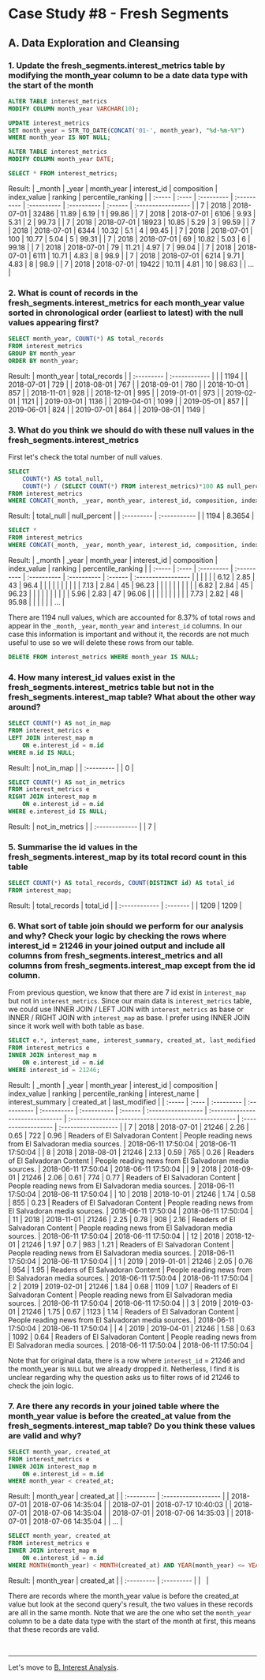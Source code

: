 # Case Study #8 - Fresh Segments

## A. Data Exploration and Cleansing

### 1. Update the fresh_segments.interest_metrics table by modifying the month_year column to be a date data type with the start of the month
``` sql
ALTER TABLE interest_metrics
MODIFY COLUMN month_year VARCHAR(10);

UPDATE interest_metrics
SET month_year = STR_TO_DATE(CONCAT('01-', month_year), "%d-%m-%Y")
WHERE month_year IS NOT NULL;

ALTER TABLE interest_metrics
MODIFY COLUMN month_year DATE;

SELECT * FROM interest_metrics;
```
Result:
| _month | _year | month_year | interest_id | composition | index_value | ranking | percentile_ranking |
| :----- | :---- | :--------- | :---------- | :---------- | :---------- | :------ | :----------------- |
| 7      | 2018  | 2018-07-01 | 32486       | 11.89       | 6.19        | 1       | 99.86              |
| 7      | 2018  | 2018-07-01 | 6106        | 9.93        | 5.31        | 2       | 99.73              |
| 7      | 2018  | 2018-07-01 | 18923       | 10.85       | 5.29        | 3       | 99.59              |
| 7      | 2018  | 2018-07-01 | 6344        | 10.32       | 5.1         | 4       | 99.45              |
| 7      | 2018  | 2018-07-01 | 100         | 10.77       | 5.04        | 5       | 99.31              |
| 7      | 2018  | 2018-07-01 | 69          | 10.82       | 5.03        | 6       | 99.18              |
| 7      | 2018  | 2018-07-01 | 79          | 11.21       | 4.97        | 7       | 99.04              |
| 7      | 2018  | 2018-07-01 | 6111        | 10.71       | 4.83        | 8       | 98.9               |
| 7      | 2018  | 2018-07-01 | 6214        | 9.71        | 4.83        | 8       | 98.9               |
| 7      | 2018  | 2018-07-01 | 19422       | 10.11       | 4.81        | 10      | 98.63              |
| ...    |

### 2. What is count of records in the fresh_segments.interest_metrics for each month_year value sorted in chronological order (earliest to latest) with the null values appearing first?
``` sql
SELECT month_year, COUNT(*) AS total_records
FROM interest_metrics
GROUP BY month_year
ORDER BY month_year;
```
Result:
| month_year | total_records |
| :--------- | :------------ |
|            | 1194          |
| 2018-07-01 | 729           |
| 2018-08-01 | 767           |
| 2018-09-01 | 780           |
| 2018-10-01 | 857           |
| 2018-11-01 | 928           |
| 2018-12-01 | 995           |
| 2019-01-01 | 973           |
| 2019-02-01 | 1121          |
| 2019-03-01 | 1136          |
| 2019-04-01 | 1099          |
| 2019-05-01 | 857           |
| 2019-06-01 | 824           |
| 2019-07-01 | 864           |
| 2019-08-01 | 1149          |

### 3. What do you think we should do with these null values in the fresh_segments.interest_metrics
First let's check the total number of null values.
``` sql
SELECT 
	COUNT(*) AS total_null,
    COUNT(*) / (SELECT COUNT(*) FROM interest_metrics)*100 AS null_percent
FROM interest_metrics
WHERE CONCAT(_month, _year, month_year, interest_id, composition, index_value) IS NULL;
```
Result:
| total_null | null_percent |
| :--------- | :----------- |
| 1194       | 8.3654       |

```sql
SELECT *
FROM interest_metrics
WHERE CONCAT(_month, _year, month_year, interest_id, composition, index_value) IS NULL;
```
Result:
| _month | _year | month_year | interest_id | composition | index_value | ranking | percentile_ranking |
| :----- | :---- | :--------- | :---------- | :---------- | :---------- | :------ | :----------------- |
|        |       |            |             | 6.12        | 2.85        | 43      | 96.4               |  |  |  |  |
|        |       |            |             | 7.13        | 2.84        | 45      | 96.23              |  |  |  |  |
|        |       |            |             | 6.82        | 2.84        | 45      | 96.23              |  |  |  |  |
|        |       |            |             | 5.96        | 2.83        | 47      | 96.06              |  |  |  |  |
|        |       |            |             | 7.73        | 2.82        | 48      | 95.98              |  |  |  |  |
| ...    |

There are 1194 null values, which are accounted for 8.37% of total rows and appear in the `_month`, `_year`, `month_year` and `interest_id` columns. In our case this information is important and without it, the records are not much useful to use so we will delete these rows from our table.

```sql
DELETE FROM interest_metrics WHERE month_year IS NULL;
```

### 4. How many interest_id values exist in the fresh_segments.interest_metrics table but not in the fresh_segments.interest_map table? What about the other way around?
``` sql
SELECT COUNT(*) AS not_in_map
FROM interest_metrics e
LEFT JOIN interest_map m
	ON e.interest_id = m.id
WHERE m.id IS NULL;
```
Result:
| not_in_map |
| :--------- |
| 0          |

```sql
SELECT COUNT(*) AS not_in_metrics
FROM interest_metrics e
RIGHT JOIN interest_map m
	ON e.interest_id = m.id
WHERE e.interest_id IS NULL;
```
Result:
| not_in_metrics |
| :------------- |
| 7              |

### 5. Summarise the id values in the fresh_segments.interest_map by its total record count in this table
``` sql
SELECT COUNT(*) AS total_records, COUNT(DISTINCT id) AS total_id
FROM interest_map;
```
Result:
| total_records | total_id |
| :------------ | :------- |
| 1209          | 1209     |

### 6. What sort of table join should we perform for our analysis and why? Check your logic by checking the rows where interest_id = 21246 in your joined output and include all columns from fresh_segments.interest_metrics and all columns from fresh_segments.interest_map except from the id column.
From previous question, we know that there are 7 id exist in `interest_map` but not in `interest_metrics`. Since our main data is `interest_metrics` table, we could use INNER JOIN / LEFT JOIN with `interest_metrics` as base or INNER  / RIGHT JOIN with `interest_map` as base. I prefer using INNER JOIN since it work well with both table as base.

``` sql
SELECT e.*, interest_name, interest_summary, created_at, last_modified
FROM interest_metrics e
INNER JOIN interest_map m
	ON e.interest_id = m.id
WHERE interest_id = 21246;
```
Result:
| _month | _year | month_year | interest_id | composition | index_value | ranking | percentile_ranking | interest_name                    | interest_summary                                      | created_at          | last_modified       |
| :----- | :---- | :--------- | :---------- | :---------- | :---------- | :------ | :----------------- | :------------------------------- | :---------------------------------------------------- | :------------------ | :------------------ |
| 7      | 2018  | 2018-07-01 | 21246       | 2.26        | 0.65        | 722     | 0.96               | Readers of El Salvadoran Content | People reading news from El Salvadoran media sources. | 2018-06-11 17:50:04 | 2018-06-11 17:50:04 |
| 8      | 2018  | 2018-08-01 | 21246       | 2.13        | 0.59        | 765     | 0.26               | Readers of El Salvadoran Content | People reading news from El Salvadoran media sources. | 2018-06-11 17:50:04 | 2018-06-11 17:50:04 |
| 9      | 2018  | 2018-09-01 | 21246       | 2.06        | 0.61        | 774     | 0.77               | Readers of El Salvadoran Content | People reading news from El Salvadoran media sources. | 2018-06-11 17:50:04 | 2018-06-11 17:50:04 |
| 10     | 2018  | 2018-10-01 | 21246       | 1.74        | 0.58        | 855     | 0.23               | Readers of El Salvadoran Content | People reading news from El Salvadoran media sources. | 2018-06-11 17:50:04 | 2018-06-11 17:50:04 |
| 11     | 2018  | 2018-11-01 | 21246       | 2.25        | 0.78        | 908     | 2.16               | Readers of El Salvadoran Content | People reading news from El Salvadoran media sources. | 2018-06-11 17:50:04 | 2018-06-11 17:50:04 |
| 12     | 2018  | 2018-12-01 | 21246       | 1.97        | 0.7         | 983     | 1.21               | Readers of El Salvadoran Content | People reading news from El Salvadoran media sources. | 2018-06-11 17:50:04 | 2018-06-11 17:50:04 |
| 1      | 2019  | 2019-01-01 | 21246       | 2.05        | 0.76        | 954     | 1.95               | Readers of El Salvadoran Content | People reading news from El Salvadoran media sources. | 2018-06-11 17:50:04 | 2018-06-11 17:50:04 |
| 2      | 2019  | 2019-02-01 | 21246       | 1.84        | 0.68        | 1109    | 1.07               | Readers of El Salvadoran Content | People reading news from El Salvadoran media sources. | 2018-06-11 17:50:04 | 2018-06-11 17:50:04 |
| 3      | 2019  | 2019-03-01 | 21246       | 1.75        | 0.67        | 1123    | 1.14               | Readers of El Salvadoran Content | People reading news from El Salvadoran media sources. | 2018-06-11 17:50:04 | 2018-06-11 17:50:04 |
| 4      | 2019  | 2019-04-01 | 21246       | 1.58        | 0.63        | 1092    | 0.64               | Readers of El Salvadoran Content | People reading news from El Salvadoran media sources. | 2018-06-11 17:50:04 | 2018-06-11 17:50:04 |

Note that for original data, there is a row where `interest_id` = 21246 and the month_year is `NULL` but we already dropped it. Netherless, I find it is unclear regarding why the question asks us to filter rows of id 21246 to check the join logic.

### 7. Are there any records in your joined table where the month_year value is before the created_at value from the fresh_segments.interest_map table? Do you think these values are valid and why?
``` sql
SELECT month_year, created_at
FROM interest_metrics e
INNER JOIN interest_map m
	ON e.interest_id = m.id
WHERE month_year < created_at;
```
Result:
| month_year | created_at          |
| :--------- | :------------------ |
| 2018-07-01 | 2018-07-06 14:35:04 |
| 2018-07-01 | 2018-07-17 10:40:03 |
| 2018-07-01 | 2018-07-06 14:35:04 |
| 2018-07-01 | 2018-07-06 14:35:03 |
| 2018-07-01 | 2018-07-06 14:35:04 |
| ...        |

```sql
SELECT month_year, created_at
FROM interest_metrics e
INNER JOIN interest_map m
	ON e.interest_id = m.id
WHERE MONTH(month_year) < MONTH(created_at) AND YEAR(month_year) <= YEAR(created_at);
```
Result:
| month_year | created_at |
| :--------- | :--------- |
| &nbsp;     |

There are records where the month_year value is before the created_at value but look at the second query's result, the two values in these records are all in the same month. Note that we are the one who set the `month_year` column to be a date data type with the start of the month at first, this means that these records are valid.

<br>

***
Let's move to [B. Interest Analysis](./B.%20Interest%20Analysis.md).
